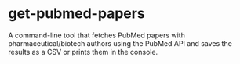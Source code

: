 # get-pubmed-papers

A command-line tool that fetches PubMed papers with pharmaceutical/biotech authors using the PubMed API and saves the results as a CSV or prints them in the console.
